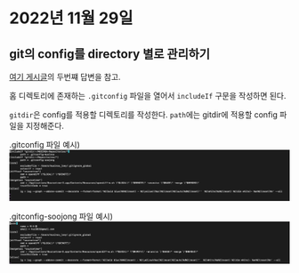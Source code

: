 # 2022년 11월 29일

## git의 config를 directory 별로 관리하기

[여기 게시글](https://stackoverflow.com/questions/8801729/is-it-possible-to-have-different-git-configuration-for-different-projects)의 두번쨰 답변을 참고.

홈 디렉토리에 존재하는 `.gitconfig` 파일을 열어서 `includeIf` 구문을 작성하면 된다. 

`gitdir`은 config를 적용할 디렉토리를 작성한다.
`path`에는 gitdir에 적용할 config 파일을 지정해준다.

.gitconfig 파일 예시)
![./images/2022-11-30-1.png](./images/2022-11-30-1.png)

.gitconfig-soojong 파일 예시) 
![./images/2022-11-30-2.png](./images/2022-11-30-2.png)

